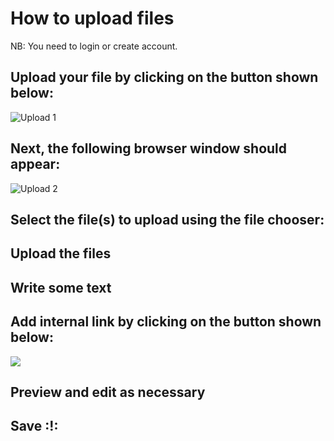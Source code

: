 # How to upload files

NB: You need to login or create account.

## Upload your file by clicking on the button shown below:

![Upload 1](/howto/general/docuupload.jpg)

## Next, the following browser window should appear:

![Upload 2](/howto/general/docuupload2.jpg)

## Select the file(s) to upload using the file chooser:

## Upload the files

## Write some text

## Add internal link by clicking on the button shown below:

![](/howto/general/docuupload3.jpg)

## Preview and edit as necessary

## Save :!:
